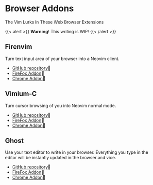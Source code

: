 # Browser Addons

The Vim Lurks In These Web Browser Extensions 

{{< alert >}}
**Warning!** This writing is WIP!
{{< /alert >}}

## Firenvim

Turn text input area of your browser into a Neovim client.

- [GitHub repository](https://github.com/glacambre/firenvim):link:
- [FireFox Addon](https://addons.mozilla.org/en-US/firefox/addon/firenvim/):link:
- [Chrome Addon](https://chrome.google.com/webstore/detail/firenvim/egpjdkipkomnmjhjmdamaniclmdlobbo):link:

## Vimium-C

Turn cursor browsing of you into Neovim normal mode.

- [GitHub repository](https://github.com/gdh1995/vimium-c):link:
- [FireFox Addon](https://addons.mozilla.org/en-US/firefox/addon/vimium-c/):link:
- [Chrome Addon](https://chrome.google.com/webstore/detail/vimium-c-all-by-keyboard/hfjbmagddngcpeloejdejnfgbamkjaeg):link:

## Ghost

Use your text editor to write in your browser. Everything you type in the editor will be instantly updated in the browser and vice.

- [GitHub repository](https://github.com/fregante/GhostText):link:
- [FireFox Addon](https://addons.mozilla.org/en-US/firefox/addon/ghosttext/):link:
- [Chrome Addon](https://chrome.google.com/webstore/detail/ghosttext/godiecgffnchndlihlpaajjcplehddca):link:
